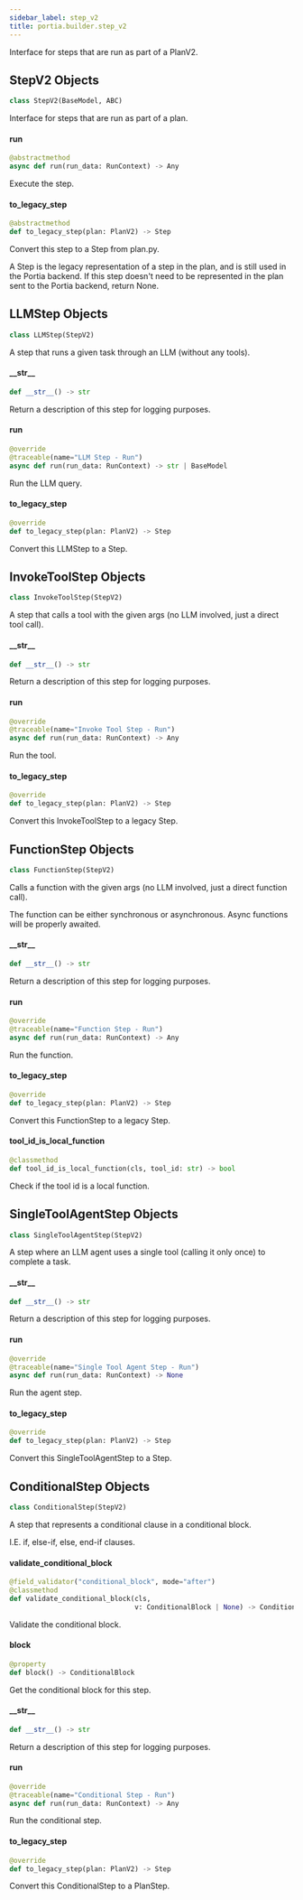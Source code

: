 ```yaml
---
sidebar_label: step_v2
title: portia.builder.step_v2
---
```


Interface for steps that are run as part of a PlanV2.

## StepV2 Objects

```python
class StepV2(BaseModel, ABC)
```

Interface for steps that are run as part of a plan.

#### run

```python
@abstractmethod
async def run(run_data: RunContext) -> Any
```

Execute the step.

#### to\_legacy\_step

```python
@abstractmethod
def to_legacy_step(plan: PlanV2) -> Step
```

Convert this step to a Step from plan.py.

A Step is the legacy representation of a step in the plan, and is still used in the
Portia backend. If this step doesn&#x27;t need to be represented in the plan sent to the Portia
backend, return None.

## LLMStep Objects

```python
class LLMStep(StepV2)
```

A step that runs a given task through an LLM (without any tools).

#### \_\_str\_\_

```python
def __str__() -> str
```

Return a description of this step for logging purposes.

#### run

```python
@override
@traceable(name="LLM Step - Run")
async def run(run_data: RunContext) -> str | BaseModel
```

Run the LLM query.

#### to\_legacy\_step

```python
@override
def to_legacy_step(plan: PlanV2) -> Step
```

Convert this LLMStep to a Step.

## InvokeToolStep Objects

```python
class InvokeToolStep(StepV2)
```

A step that calls a tool with the given args (no LLM involved, just a direct tool call).

#### \_\_str\_\_

```python
def __str__() -> str
```

Return a description of this step for logging purposes.

#### run

```python
@override
@traceable(name="Invoke Tool Step - Run")
async def run(run_data: RunContext) -> Any
```

Run the tool.

#### to\_legacy\_step

```python
@override
def to_legacy_step(plan: PlanV2) -> Step
```

Convert this InvokeToolStep to a legacy Step.

## FunctionStep Objects

```python
class FunctionStep(StepV2)
```

Calls a function with the given args (no LLM involved, just a direct function call).

The function can be either synchronous or asynchronous. Async functions will be properly
awaited.

#### \_\_str\_\_

```python
def __str__() -> str
```

Return a description of this step for logging purposes.

#### run

```python
@override
@traceable(name="Function Step - Run")
async def run(run_data: RunContext) -> Any
```

Run the function.

#### to\_legacy\_step

```python
@override
def to_legacy_step(plan: PlanV2) -> Step
```

Convert this FunctionStep to a legacy Step.

#### tool\_id\_is\_local\_function

```python
@classmethod
def tool_id_is_local_function(cls, tool_id: str) -> bool
```

Check if the tool id is a local function.

## SingleToolAgentStep Objects

```python
class SingleToolAgentStep(StepV2)
```

A step where an LLM agent uses a single tool (calling it only once) to complete a task.

#### \_\_str\_\_

```python
def __str__() -> str
```

Return a description of this step for logging purposes.

#### run

```python
@override
@traceable(name="Single Tool Agent Step - Run")
async def run(run_data: RunContext) -> None
```

Run the agent step.

#### to\_legacy\_step

```python
@override
def to_legacy_step(plan: PlanV2) -> Step
```

Convert this SingleToolAgentStep to a Step.

## ConditionalStep Objects

```python
class ConditionalStep(StepV2)
```

A step that represents a conditional clause in a conditional block.

I.E. if, else-if, else, end-if clauses.

#### validate\_conditional\_block

```python
@field_validator("conditional_block", mode="after")
@classmethod
def validate_conditional_block(cls,
                               v: ConditionalBlock | None) -> ConditionalBlock
```

Validate the conditional block.

#### block

```python
@property
def block() -> ConditionalBlock
```

Get the conditional block for this step.

#### \_\_str\_\_

```python
def __str__() -> str
```

Return a description of this step for logging purposes.

#### run

```python
@override
@traceable(name="Conditional Step - Run")
async def run(run_data: RunContext) -> Any
```

Run the conditional step.

#### to\_legacy\_step

```python
@override
def to_legacy_step(plan: PlanV2) -> Step
```

Convert this ConditionalStep to a PlanStep.

